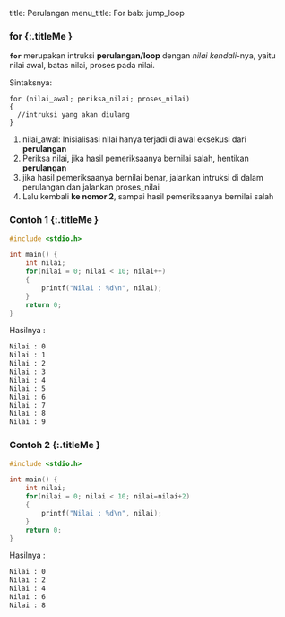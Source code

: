 title: Perulangan
menu_title: For
bab: jump_loop


### <i class="fa fa-info-circle"></i> for {:.titleMe }

**`for`** merupakan intruksi **perulangan/loop** dengan _nilai kendali_-nya, yaitu nilai awal, batas nilai, proses pada nilai.

Sintaksnya:

```
for (nilai_awal; periksa_nilai; proses_nilai)
{
  //intruksi yang akan diulang
}
```

1. nilai_awal: Inisialisasi nilai hanya terjadi di awal eksekusi dari **perulangan**
2. Periksa nilai, jika hasil pemeriksaanya bernilai salah, hentikan **perulangan**
3. jika hasil pemeriksaanya bernilai benar, jalankan intruksi di dalam perulangan dan jalankan proses_nilai
4. Lalu kembali **ke nomor 2**, sampai hasil pemeriksaanya bernilai salah


### <i class="fa fa-file-code-o"></i> Contoh 1 {:.titleMe }

``` c
#include <stdio.h>

int main() {
    int nilai;
    for(nilai = 0; nilai < 10; nilai++)
    {
        printf("Nilai : %d\n", nilai);
    }
    return 0;
}
```

Hasilnya :

``` bash
Nilai : 0
Nilai : 1
Nilai : 2
Nilai : 3
Nilai : 4
Nilai : 5
Nilai : 6
Nilai : 7
Nilai : 8
Nilai : 9
```



### <i class="fa fa-file-code-o"></i> Contoh 2 {:.titleMe }

``` c
#include <stdio.h>

int main() {
    int nilai;
    for(nilai = 0; nilai < 10; nilai=nilai+2)
    {
        printf("Nilai : %d\n", nilai);
    }
    return 0;
}

```

Hasilnya :

``` bash
Nilai : 0
Nilai : 2
Nilai : 4
Nilai : 6
Nilai : 8
```

